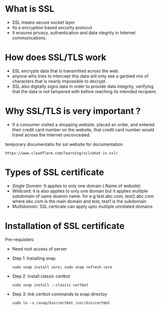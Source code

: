 # What is SSL
- SSL means secure socket layer
- Its a encryption based security protocol
- It ensures privacy, authentication and data ntegrity in Internet communications.

# How does SSL/TLS work
- SSL encrypts data that is transmitted across the web.
- anyone who tries to intercept this data will only see a garbled mix of characters that is nearly impossible to decrypt.
- SSL also digitally signs data in order to provide data integrity, verifying that the data is not tampered with before reaching its intended recipient.

# Why SSL/TLS is very important ?
- If a consumer visited a shopping website, placed an order, and entered their credit card number on the website, that credit card number would travel       across the Internet unconcealed.

temporary documentatio for ssl website for documentation
```
https://www.cloudflare.com/learning/ssl/what-is-ssl/
```
# Types of SSL certificate
- *Single Domain*: It applies to only one domain ( Name of website)
- *Wildcard*: it is also applies to only one domain but it applies multiple subdomain of same doamin name.
  for e.g test.abc.com, test2.abc.com
    where abc.com is the main domain and test, test1 is the subdomain
- *Multidomain*: SSL certicate can apply upto multiple unrelated domains


# Installation of SSL certificate

Pre-requisites:
- Need root access of server

- Step 1: Installing snap 
  ```
  sudo snap install core; sudo snap refresh core
  ```
- Step 2: Install classic certbot
  ```
  sudo snap install --classic certbot
  ```
- Step 3: link certbot commands to snap directoy
  ```
  sudo ln -s /snap/bin/certbot /usr/bin/certbot
  ```
      
        
